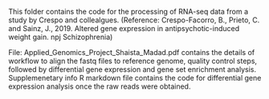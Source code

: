 This folder contains the code for the processing of RNA-seq data from a study by Crespo and collealgues. (Reference: Crespo-Facorro, B., Prieto, C. and Sainz, J., 2019. Altered gene expression in antipsychotic-induced weight gain. npj Schizophrenia)

File: Applied_Genomics_Project_Shaista_Madad.pdf contains the details of workflow to align the fastq files to reference genome, quality control steps, followed by differential gene expression and gene set enrichment analysis.
Supplemenetary info R markdown file contains the code for differential gene expression analysis once the raw reads were obtained. 


